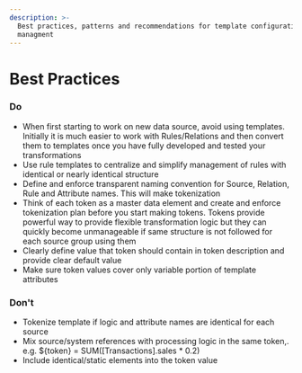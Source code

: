 ```yaml
---
description: >-
  Best practices, patterns and recommendations for template configuration and
  managment
---
```


# Best Practices

### Do

* When first starting to work on new data source, avoid using templates. Initially it is much easier to work with Rules/Relations and then convert them to templates once you have fully developed and tested your transformations
* Use rule templates to centralize and simplify management of rules with identical or nearly identical structure
* Define and enforce transparent naming convention for Source, Relation, Rule and Attribute names. This will make tokenization
* Think of each token as a master data element and create and enforce tokenization plan before you start making tokens. Tokens provide powerful way to provide flexible transformation logic but they can quickly become unmanageable if same structure is not followed for each source group using them
* Clearly define value that token should contain in token description and provide clear default value
* Make sure token values cover only variable portion of template attributes

### Don't

* Tokenize template if logic and attribute names are identical for each source
* Mix source/system references with processing logic in the same token,. e.g. ${token} = SUM\(\[Transactions\].sales \* 0.2\) 
* Include identical/static elements into the token value

